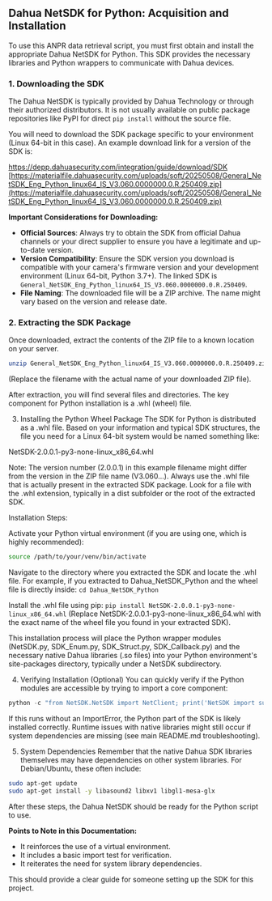 ## Dahua NetSDK for Python: Acquisition and Installation

To use this ANPR data retrieval script, you must first obtain and install the appropriate Dahua NetSDK for Python. This SDK provides the necessary libraries and Python wrappers to communicate with Dahua devices.

### 1. Downloading the SDK

The Dahua NetSDK is typically provided by Dahua Technology or through their authorized distributors. It is not usually available on public package repositories like PyPI for direct `pip install` without the source file.

You will need to download the SDK package specific to your environment (Linux 64-bit in this case). An example download link for a version of the SDK is:

https://depp.dahuasecurity.com/integration/guide/download/SDK
[https://materialfile.dahuasecurity.com/uploads/soft/20250508/General_NetSDK_Eng_Python_linux64_IS_V3.060.0000000.0.R.250409.zip](https://materialfile.dahuasecurity.com/uploads/soft/20250508/General_NetSDK_Eng_Python_linux64_IS_V3.060.0000000.0.R.250409.zip)

**Important Considerations for Downloading:**
* **Official Sources**: Always try to obtain the SDK from official Dahua channels or your direct supplier to ensure you have a legitimate and up-to-date version.
* **Version Compatibility**: Ensure the SDK version you download is compatible with your camera's firmware version and your development environment (Linux 64-bit, Python 3.7+). The linked SDK is `General_NetSDK_Eng_Python_linux64_IS_V3.060.0000000.0.R.250409`.
* **File Naming**: The downloaded file will be a ZIP archive. The name might vary based on the version and release date.

### 2. Extracting the SDK Package

Once downloaded, extract the contents of the ZIP file to a known location on your server.
```bash
unzip General_NetSDK_Eng_Python_linux64_IS_V3.060.0000000.0.R.250409.zip -d ./Dahua_NetSDK_Python
```
(Replace the filename with the actual name of your downloaded ZIP file).

After extraction, you will find several files and directories. The key component for Python installation is a .whl (wheel) file.

3. Installing the Python Wheel Package
The SDK for Python is distributed as a .whl file. Based on your information and typical SDK structures, the file you need for a Linux 64-bit system would be named something like:

NetSDK-2.0.0.1-py3-none-linux_x86_64.whl

Note: The version number (2.0.0.1) in this example filename might differ from the version in the ZIP file name (V3.060...). Always use the .whl file that is actually present in the extracted SDK package. Look for a file with the .whl extension, typically in a dist subfolder or the root of the extracted SDK.

Installation Steps:

Activate your Python virtual environment (if you are using one, which is highly recommended):
```bash
source /path/to/your/venv/bin/activate
```
Navigate to the directory where you extracted the SDK and locate the .whl file.
For example, if you extracted to Dahua_NetSDK_Python and the wheel file is directly inside:
```cd Dahua_NetSDK_Python```

Install the .whl file using pip:
```pip install NetSDK-2.0.0.1-py3-none-linux_x86_64.whl```
(Replace NetSDK-2.0.0.1-py3-none-linux_x86_64.whl with the exact name of the wheel file you found in your extracted SDK).

This installation process will place the Python wrapper modules (NetSDK.py, SDK_Enum.py, SDK_Struct.py, SDK_Callback.py) and the necessary native Dahua libraries (.so files) into your Python environment's site-packages directory, typically under a NetSDK subdirectory.

4. Verifying Installation (Optional)
You can quickly verify if the Python modules are accessible by trying to import a core component:
```python
python -c "from NetSDK.NetSDK import NetClient; print('NetSDK import successful')"
```
If this runs without an ImportError, the Python part of the SDK is likely installed correctly. Runtime issues with native libraries might still occur if system dependencies are missing (see main README.md troubleshooting).

5. System Dependencies
Remember that the native Dahua SDK libraries themselves may have dependencies on other system libraries. For Debian/Ubuntu, these often include:
```bash
sudo apt-get update
sudo apt-get install -y libasound2 libxv1 libgl1-mesa-glx
```
After these steps, the Dahua NetSDK should be ready for the Python script to use.

**Points to Note in this Documentation:**

* It reinforces the use of a virtual environment.
* It includes a basic import test for verification.
* It reiterates the need for system library dependencies.

This should provide a clear guide for someone setting up the SDK for this project.

